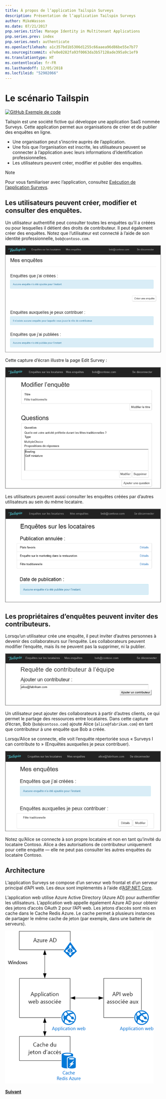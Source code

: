 ```yaml
---
title: À propos de l’application Tailspin Surveys
description: Présentation de l’application Tailspin Surveys
author: MikeWasson
ms.date: 07/21/2017
pnp.series.title: Manage Identity in Multitenant Applications
pnp.series.prev: index
pnp.series.next: authenticate
ms.openlocfilehash: a1c357bd1b5306d1255c66aaea96d86be55e7b77
ms.sourcegitcommit: e7e0e0282fa93f0063da3b57128ade395a9c1ef9
ms.translationtype: HT
ms.contentlocale: fr-FR
ms.lasthandoff: 12/05/2018
ms.locfileid: "52902066"
---
```

# <a name="the-tailspin-scenario"></a>Le scénario Tailspin

[![GitHub](../_images/github.png) Exemple de code][sample application]

Tailspin est une société fictive qui développe une application SaaS nommée Surveys. Cette application permet aux organisations de créer et de publier des enquêtes en ligne.

* Une organisation peut s’inscrire auprès de l’application.
* Une fois que l’organisation est inscrite, les utilisateurs peuvent se connecter à l’application avec leurs informations d’identification professionnelles.
* Les utilisateurs peuvent créer, modifier et publier des enquêtes.

> [!NOTE]
> Pour vous familiariser avec l’application, consultez [Exécution de l’application Surveys].
> 
> 

## <a name="users-can-create-edit-and-view-surveys"></a>Les utilisateurs peuvent créer, modifier et consulter des enquêtes.
Un utilisateur authentifié peut consulter toutes les enquêtes qu’il a créées ou pour lesquelles il détient des droits de contributeur. Il peut également créer des enquêtes. Notez que l’utilisateur est connecté à l’aide de son identité professionnelle, `bob@contoso.com`.

![Application Surveys](./images/surveys-screenshot.png)

Cette capture d’écran illustre la page Edit Survey :

![Modifier l’enquête](./images/edit-survey.png)

Les utilisateurs peuvent aussi consulter les enquêtes créées par d’autres utilisateurs au sein du même locataire.

![Enquêtes client](./images/tenant-surveys.png)

## <a name="survey-owners-can-invite-contributors"></a>Les propriétaires d’enquêtes peuvent inviter des contributeurs.
Lorsqu’un utilisateur crée une enquête, il peut inviter d’autres personnes à devenir des collaborateurs sur l’enquête. Les collaborateurs peuvent modifier l’enquête, mais ils ne peuvent pas la supprimer, ni la publier.  

![Ajouter un collaborateur](./images/add-contributor.png)

Un utilisateur peut ajouter des collaborateurs à partir d’autres clients, ce qui permet le partage des ressources entre locataires. Dans cette capture d’écran, Bob (`bob@contoso.com`) ajoute Alice (`alice@fabrikam.com`) en tant que contributeur à une enquête que Bob a créée.

Lorsqu’Alice se connecte, elle voit l’enquête répertoriée sous « Surveys I can contribute to » (Enquêtes auxquelles je peux contribuer).

![Collaborateur de l’enquête](./images/contributor.png)

Notez qu’Alice se connecte à son propre locataire et non en tant qu’invité du locataire Contoso. Alice a des autorisations de contributeur uniquement pour cette enquête &mdash; elle ne peut pas consulter les autres enquêtes du locataire Contoso.

## <a name="architecture"></a>Architecture
L’application Surveys se compose d’un serveur web frontal et d’un serveur principal d’API web. Les deux sont implémentés à l’aide d’[ASP.NET Core].

L’application web utilise Azure Active Directory (Azure AD) pour authentifier les utilisateurs. L’application web appelle également Azure AD pour obtenir des jetons d’accès OAuth 2 pour l’API web. Les jetons d’accès sont mis en cache dans le Cache Redis Azure. Le cache permet à plusieurs instances de partager le même cache de jeton (par exemple, dans une batterie de serveurs).

![Architecture](./images/architecture.png)

[**Suivant**][authentication]

<!-- Links -->

[authentication]: authenticate.md

[Exécution de l’application Surveys]: ./run-the-app.md
[ASP.NET Core]: /aspnet/core
[sample application]: https://github.com/mspnp/multitenant-saas-guidance
